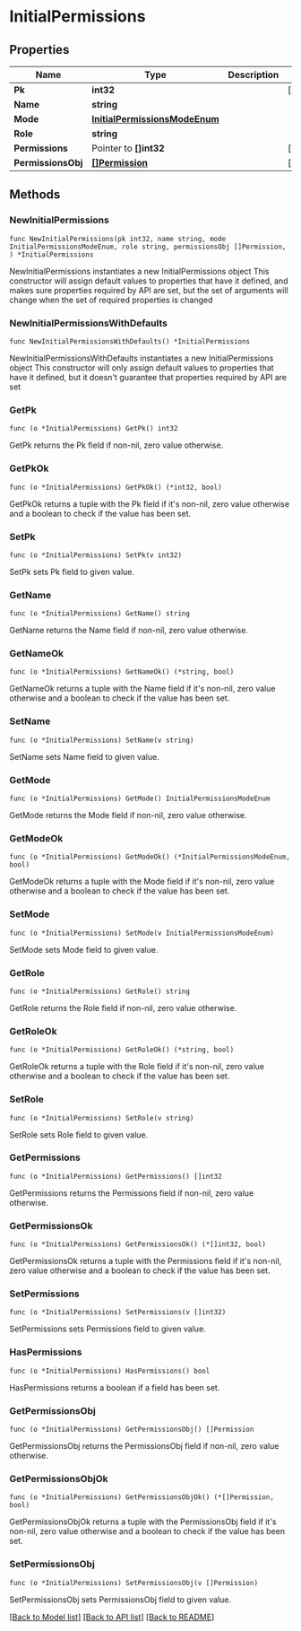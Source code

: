 # InitialPermissions

## Properties

Name | Type | Description | Notes
------------ | ------------- | ------------- | -------------
**Pk** | **int32** |  | [readonly] 
**Name** | **string** |  | 
**Mode** | [**InitialPermissionsModeEnum**](InitialPermissionsModeEnum.md) |  | 
**Role** | **string** |  | 
**Permissions** | Pointer to **[]int32** |  | [optional] 
**PermissionsObj** | [**[]Permission**](Permission.md) |  | [readonly] 

## Methods

### NewInitialPermissions

`func NewInitialPermissions(pk int32, name string, mode InitialPermissionsModeEnum, role string, permissionsObj []Permission, ) *InitialPermissions`

NewInitialPermissions instantiates a new InitialPermissions object
This constructor will assign default values to properties that have it defined,
and makes sure properties required by API are set, but the set of arguments
will change when the set of required properties is changed

### NewInitialPermissionsWithDefaults

`func NewInitialPermissionsWithDefaults() *InitialPermissions`

NewInitialPermissionsWithDefaults instantiates a new InitialPermissions object
This constructor will only assign default values to properties that have it defined,
but it doesn't guarantee that properties required by API are set

### GetPk

`func (o *InitialPermissions) GetPk() int32`

GetPk returns the Pk field if non-nil, zero value otherwise.

### GetPkOk

`func (o *InitialPermissions) GetPkOk() (*int32, bool)`

GetPkOk returns a tuple with the Pk field if it's non-nil, zero value otherwise
and a boolean to check if the value has been set.

### SetPk

`func (o *InitialPermissions) SetPk(v int32)`

SetPk sets Pk field to given value.


### GetName

`func (o *InitialPermissions) GetName() string`

GetName returns the Name field if non-nil, zero value otherwise.

### GetNameOk

`func (o *InitialPermissions) GetNameOk() (*string, bool)`

GetNameOk returns a tuple with the Name field if it's non-nil, zero value otherwise
and a boolean to check if the value has been set.

### SetName

`func (o *InitialPermissions) SetName(v string)`

SetName sets Name field to given value.


### GetMode

`func (o *InitialPermissions) GetMode() InitialPermissionsModeEnum`

GetMode returns the Mode field if non-nil, zero value otherwise.

### GetModeOk

`func (o *InitialPermissions) GetModeOk() (*InitialPermissionsModeEnum, bool)`

GetModeOk returns a tuple with the Mode field if it's non-nil, zero value otherwise
and a boolean to check if the value has been set.

### SetMode

`func (o *InitialPermissions) SetMode(v InitialPermissionsModeEnum)`

SetMode sets Mode field to given value.


### GetRole

`func (o *InitialPermissions) GetRole() string`

GetRole returns the Role field if non-nil, zero value otherwise.

### GetRoleOk

`func (o *InitialPermissions) GetRoleOk() (*string, bool)`

GetRoleOk returns a tuple with the Role field if it's non-nil, zero value otherwise
and a boolean to check if the value has been set.

### SetRole

`func (o *InitialPermissions) SetRole(v string)`

SetRole sets Role field to given value.


### GetPermissions

`func (o *InitialPermissions) GetPermissions() []int32`

GetPermissions returns the Permissions field if non-nil, zero value otherwise.

### GetPermissionsOk

`func (o *InitialPermissions) GetPermissionsOk() (*[]int32, bool)`

GetPermissionsOk returns a tuple with the Permissions field if it's non-nil, zero value otherwise
and a boolean to check if the value has been set.

### SetPermissions

`func (o *InitialPermissions) SetPermissions(v []int32)`

SetPermissions sets Permissions field to given value.

### HasPermissions

`func (o *InitialPermissions) HasPermissions() bool`

HasPermissions returns a boolean if a field has been set.

### GetPermissionsObj

`func (o *InitialPermissions) GetPermissionsObj() []Permission`

GetPermissionsObj returns the PermissionsObj field if non-nil, zero value otherwise.

### GetPermissionsObjOk

`func (o *InitialPermissions) GetPermissionsObjOk() (*[]Permission, bool)`

GetPermissionsObjOk returns a tuple with the PermissionsObj field if it's non-nil, zero value otherwise
and a boolean to check if the value has been set.

### SetPermissionsObj

`func (o *InitialPermissions) SetPermissionsObj(v []Permission)`

SetPermissionsObj sets PermissionsObj field to given value.



[[Back to Model list]](../README.md#documentation-for-models) [[Back to API list]](../README.md#documentation-for-api-endpoints) [[Back to README]](../README.md)


